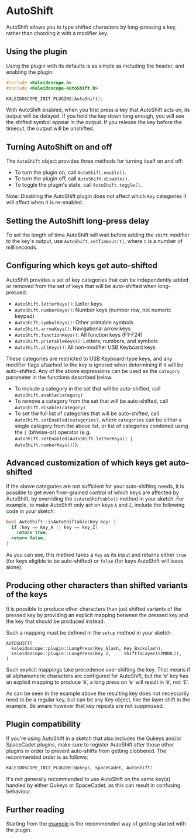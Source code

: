 # AutoShift

AutoShift allows you to type shifted characters by long-pressing a key, rather
than chording it with a modifier key.

## Using the plugin

Using the plugin with its defaults is as simple as including the header, and
enabling the plugin:

```c++
#include <Kaleidoscope.h>
#include <Kaleidoscope-AutoShift.h>

KALEIDOSCOPE_INIT_PLUGINS(AutoShift);
```

With AutoShift enabled, when you first press a key that AutoShift acts on, its
output will be delayed. If you hold the key down long enough, you will see the
shifted symbol appear in the output. If you release the key before the timeout,
the output will be unshifted.

## Turning AutoShift on and off

The `AutoShift` object provides three methods for turning itself on and off:

- To turn the plugin on, call `AutoShift.enable()`.
- To turn the plugin off, call `AutoShift.disable()`.
- To toggle the plugin's state, call `AutoShift.toggle()`.

Note: Disabling the AutoShift plugin does not affect which `Key` categories it
will affect when it is re-enabled.

## Setting the AutoShift long-press delay

To set the length of time AutoShift will wait before adding the `shift` modifier
to the key's output, use `AutoShift.setTimeout(t)`, where `t` is a number of
milliseconds.

## Configuring which keys get auto-shifted

AutoShift provides a set of key categories that can be independently added or
removed from the set of keys that will be auto-shifted when long-pressed:

- `AutoShift.letterKeys()`: Letter keys
- `AutoShift.numberKeys()`: Number keys (number row, not numeric keypad)
- `AutoShift.symbolKeys()`: Other printable symbols
- `AutoShift.arrowKeys()`: Navigational arrow keys
- `AutoShift.functionKeys()`: All function keys (F1-F24)
- `AutoShift.printableKeys()`: Letters, numbers, and symbols
- `AutoShift.allKeys()`: All non-modifier USB Keyboard keys

These categories are restricted to USB Keyboard-type keys, and any modifier
flags attached to the key is ignored when determining if it will be
auto-shifted.  Any of the above expressions can be used as the `category` parameter in the functions described below.

- To include a category in the set that will be auto-shifted, call `AutoShift.enable(category)`
- To remove a category from the set that will be auto-shifted, call `AutoShift.disable(category)`
- To set the full list of categories that will be auto-shifted, call `AutoShift.setEnabled(categories)`, where `categories` can be either a single category from the above list, or list of categories combined using the `|` (bitwise-or) operator (e.g. `AutoShift.setEnabled(AutoShift.letterKeys() | AutoShift.numberKeys())`).

## Advanced customization of which keys get auto-shifted

If the above categories are not sufficient for your auto-shifting needs, it is
possible to get even finer-grained control of which keys are affected by
AutoShift, by overriding the `isAutoShiftable()` method in your sketch. For
example, to make AutoShift only act on keys `A` and `Z`, include the following
code in your sketch:

```c++
bool AutoShift::isAutoShiftable(Key key) {
  if (key == Key_A || key == key_Z)
    return true;
  return false;
}
```

As you can see, this method takes a `Key` as its input and returns either `true`
(for keys eligible to be auto-shifted) or `false` (for keys AutoShift will leave
alone).

## Producing other characters than shifted variants of the keys

It is possible to produce other characters than just shifted variants of the
pressed key by providing an explicit mapping between the pressed key and the
key that should be produced instead.

Such a mapping must be defined in the `setup` method in your sketch:

```
AUTOSHIFT(
  kaleidoscope::plugin::LongPress(Key_Slash, Key_Backslash),
  kaleidoscope::plugin::LongPress(Key_Z,     ShiftToLayer(SYMBOL)),
)
```

Such explicit mappings take precedence over shifting the key. That
means if all alphanumeric characters are configured for AutoShift, but
the ‘e’ key has an explicit mapping to produce ‘ë’, a long press on ‘e’
will result in ’ë’, not ‘E’.

As can be seen in the example above the resulting key does not necessarily need
to be a regular key, but can be any Key object, like the layer shift in the
example. Be aware however that key repeats are not suppressed.

## Plugin compatibility

If you're using AutoShift in a sketch that also includes the Qukeys and/or
SpaceCadet plugins, make sure to register AutoShift after those other plugins in
order to prevent auto-shifts from getting clobbered.  The recommended order is
as follows:

```c++
KALEIDOSCOPE_INIT_PLUGINS(Qukeys, SpaceCadet, AutoShift)
```

It's not generally recommended to use AutoShift on the same key(s) handled by
either Qukeys or SpaceCadet, as this can result in confusing behaviour.

## Further reading

Starting from the [example][plugin:example] is the recommended way of getting
started with the plugin.

 [plugin:example]: /examples/Keystrokes/AutoShift/AutoShift.ino
